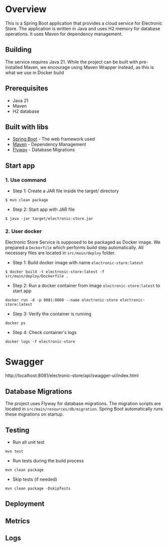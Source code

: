 # Overview
This is a Spring Boot application that provides a cloud service for Electronic Store. The application is written in Java and uses H2 memory for database operations. It uses Maven for dependency management.

## Building
The service requires Java 21. While the project can be built with pre-installed Maven, we
encourage using Maven Wrapper instead, as this is what we use in Docker build

## Prerequisites
- Java 21
- Maven
- H2 database

## Built with libs
- [Spring Boot](https://spring.io/projects/spring-boot) - The web framework used
- [Maven](https://maven.apache.org/) - Dependency Management
- [Flyway](https://flywaydb.org/) - Database Migrations

## Start app
### 1. Use command
- Step 1: Create a JAR file inside the target/ directory

```shell
$ mvn clean package
```

- Step 2: Start app with JAR file
```shell
$ java -jar target/electronic-store.jar
```

### 2. User docker
Electronic Store Service is supposed to be packaged as Docker image. We prepared a `Dockerfile` which performs
build step automatically. All necessary files are located in `src/main/deploy` folder.

- Step 1: Build docker image with name `electronic-store:latest`
```shell
$ docker build -t electronic-store:latest -f src/main/deploy/Dockerfile .
```

- Step 2: Run a docker container from image `electronic-store:latest` to start app
```shell
docker run -d -p 8081:8080 --name electronic-store electronic-store:latest
```

- Step 3: Verify the container is running
```shell
docker ps
```

- Step 4: Check container's logs
```shell
docker logs -f electronic-store
```

# Swagger
http://localhost:8081/electronic-store/api/swagger-ui/index.html

## Database Migrations
The project uses Flyway for database migrations. The migration scripts are located in `src/main/resources/db/migration`. Spring Boot automatically runs these migrations on startup.

## Testing
- Run all unit test
```shell
mvn test
```
- Run tests during the build process
```shell
mvn clean package
```
- Skip tests (if needed)
```shell
mvn clean package -DskipTests
```

## Deployment

## Metrics

## Logs




